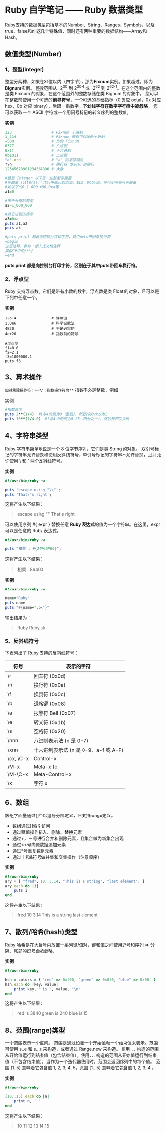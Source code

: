# Ruby 自学笔记 —— Ruby 数据类型

Ruby支持的数据类型包括基本的Number、String、Ranges、Symbols，以及true、false和nil这几个特殊值，同时还有两种重要的数据结构——Array和Hash。

## 数值类型(Number)

### 1、整型(Integer)
整型分两种，如果在31位以内（四字节），那为**Fixnum**实例。如果超过，即为**Bignum**实例。
整数范围从 -2<sup>30</sup> 到 2<sup>30-1</sup> 或 -2<sup>62</sup> 到 2<sup>62-1</sup>。在这个范围内的整数是类 Fixnum 的对象，在这个范围外的整数存储在类 Bignum 的对象中。
您可以在整数前使用一个可选的**前导符号**，一个可选的基础指标（0 对应 octal，0x 对应 hex，0b 对应 binary），后跟一串数字。**下划线字符在数字字符串中被忽略**。
您可以获取一个 ASCII 字符或一个用问号标记的转义序列的整数值。

**实例**
```ruby test.rb
123                  # Fixnum 十进制
1_234                # Fixnum 带有下划线的十进制
-500                 # 负的 Fixnum
0377                 # 八进制
0xff                 # 十六进制
0b1011               # 二进制
"a".ord              # "a" 的字符编码
?\n                  # 换行符（0x0a）的编码
12345678901234567890 # 大数

#整型 Integer 以下是一些整型字面量
#字面量（literal）：代码中能见到的值，数值，bool值，字符串等都叫字面量
#如以下的0,1_000_000,0xa等
a1=0

#带千分符的整型
a2=1_000_000

#其它进制的表示
a3=0xa
puts a1,a2
puts a3

#puts print 都是向控制台打印字符，其中puts带回车换行符
=begin
这是注释，称作：嵌入式文档注释
类似C#中的/**/
=end
```

**puts print 都是向控制台打印字符，区别在于其中puts带回车换行符。**

### 2、浮点型

Ruby 支持浮点数。它们是带有小数的数字。浮点数是类 Float 的对象，且可以是下列中任意一个。

**实例**
```
123.4                # 浮点值
1.0e6                # 科学记数法
4E20                 # 不是必需的
4e+20                # 指数前的符号

#浮点型
f1=0.0
f2=2.1
f3=1000000.1
puts f3
```

## 3、算术操作

```加减乘除操作符：+-*/；指数操作符为**```
指数不必是整数，例如

实例
```ruby test.rb
#指数算术
puts 2**(1/4)  #1与4的商为0（整数），然后2的0次方为1
puts 16**(1/4.0)  #1与4.0的商为0.25（四分之一），然后开四次方根
```

## 4、字符串类型
Ruby 字符串简单地说是一个 8 位字节序列，它们是类 String 的对象。
双引号标记的字符串允许替换和使用反斜线符号，单引号标记的字符串不允许替换，且只允许使用 \\ 和 \' 两个反斜线符号。

**实例**

```ruby test.rb
#!/usr/bin/ruby -w

puts 'escape using "\\"';
puts 'That\'s right';
```

这将产生以下结果：

> escape using "\"
> That's right

可以使用序列 #{ expr } 替换任意 **Ruby 表达式**的值为一个字符串。在这里，expr 可以是任意的 Ruby 表达式。
```ruby test.rb
#!/usr/bin/ruby -w

puts "相乘 : #{24*60*60}";
```

这将产生以下结果：
> 相乘 : 86400

**实例**

```ruby test.rb
#!/usr/bin/ruby -w

name="Ruby"
puts name
puts "#{name+",ok"}"
```

输出结果为：
> Ruby
> Ruby,ok

### 5、反斜线符号

下表列出了 Ruby 支持的反斜线符号：

| 符号 | 表示的字符 |
| --- | --- |
| \r | 回车符 (0x0d) |
| \n | 换行符 (0x0a) |
| \f | 换页符 (0x0c) |
| \b | 退格键 (0x08) |
| \a | 报警符 Bell (0x07) |
| \e | 转义符 (0x1b) |
| \s | 空格符 (0x20) |
| \nnn | 八进制表示法 (n 是 0-7) |
| \xnn | 十六进制表示法 (n 是 0-9、a-f 或 A-F) |
| \cx, \C-x | Control-x |
| \M-x | Meta-x (c | 0x80) |
| \M-\C-x | Meta-Control-x |
| \x | 字符 x |


## 6、数组

数组字面量通过[]中以逗号分隔定义，且支持range定义。

* 数组通过[]索引访问
* 通过赋值操作插入、删除、替换元素
* 通过+，－号进行合并和删除元素，且集合做为新集合出现
* 通过<<号向原数据追加元素
* 通过*号重复数组元素
* 通过｜和&符号做并集和交集操作（注意顺序）

**实例**

```ruby test.rb
#!/usr/bin/ruby
ary = [ "fred", 10, 3.14, "This is a string", "last element", ]
ary.each do |i|
    puts i
end
```

这将产生以下结果：

> fred
> 10
> 3.14
> This is a string
> last element

## 7、散列/哈希(hash)类型

Ruby 哈希是在大括号内放置一系列键/值对，键和值之间使用逗号和序列 => 分隔。尾部的逗号会被忽略。

**实例**

```ruby test.rb
#!/usr/bin/ruby

hsh = colors = { "red" => 0xf00, "green" => 0x0f0, "blue" => 0x00f }
hsh.each do |key, value|
    print key, " is ", value, "\n"
end
```

这将产生以下结果：

> red is 3840
> green is 240
> blue is 15

## 8、范围(range)类型

一个范围表示一个区间。
范围是通过设置一个开始值和一个结束值来表示。范围可使用 s..e 和 s...e 来构造，或者通过 Range.new 来构造。
使用 ```..``` 构造的范围从开始值运行到结束值（包含结束值）。使用``` ... ```构造的范围从开始值运行到结束值（不包含结束值）。当作为一个迭代器使用时，范围会返回序列中的每个值。
范围 (1..5) 意味着它包含值 1, 2, 3, 4, 5，范围 (1...5) 意味着它包含值 1, 2, 3, 4 。

**实例**

```ruby test.rb
#!/usr/bin/ruby

(10..15).each do |n|
    print n, ' '
end
```

这将产生以下结果：

> 10 11 12 13 14 15
